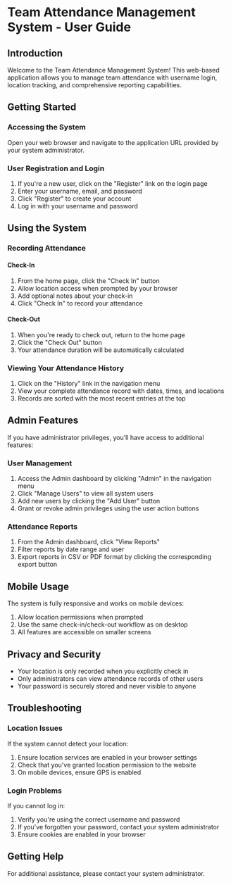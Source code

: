 # Team Attendance Management System - User Guide

## Introduction
Welcome to the Team Attendance Management System! This web-based application allows you to manage team attendance with username login, location tracking, and comprehensive reporting capabilities.

## Getting Started

### Accessing the System
Open your web browser and navigate to the application URL provided by your system administrator.

### User Registration and Login
1. If you're a new user, click on the "Register" link on the login page
2. Enter your username, email, and password
3. Click "Register" to create your account
4. Log in with your username and password

## Using the System

### Recording Attendance

#### Check-In
1. From the home page, click the "Check In" button
2. Allow location access when prompted by your browser
3. Add optional notes about your check-in
4. Click "Check In" to record your attendance

#### Check-Out
1. When you're ready to check out, return to the home page
2. Click the "Check Out" button
3. Your attendance duration will be automatically calculated

### Viewing Your Attendance History
1. Click on the "History" link in the navigation menu
2. View your complete attendance record with dates, times, and locations
3. Records are sorted with the most recent entries at the top

## Admin Features
If you have administrator privileges, you'll have access to additional features:

### User Management
1. Access the Admin dashboard by clicking "Admin" in the navigation menu
2. Click "Manage Users" to view all system users
3. Add new users by clicking the "Add User" button
4. Grant or revoke admin privileges using the user action buttons

### Attendance Reports
1. From the Admin dashboard, click "View Reports"
2. Filter reports by date range and user
3. Export reports in CSV or PDF format by clicking the corresponding export button

## Mobile Usage
The system is fully responsive and works on mobile devices:
1. Allow location permissions when prompted
2. Use the same check-in/check-out workflow as on desktop
3. All features are accessible on smaller screens

## Privacy and Security
- Your location is only recorded when you explicitly check in
- Only administrators can view attendance records of other users
- Your password is securely stored and never visible to anyone

## Troubleshooting

### Location Issues
If the system cannot detect your location:
1. Ensure location services are enabled in your browser settings
2. Check that you've granted location permission to the website
3. On mobile devices, ensure GPS is enabled

### Login Problems
If you cannot log in:
1. Verify you're using the correct username and password
2. If you've forgotten your password, contact your system administrator
3. Ensure cookies are enabled in your browser

## Getting Help
For additional assistance, please contact your system administrator.
